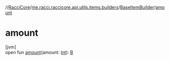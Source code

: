 //[RacciCore](../../../index.md)/[me.racci.raccicore.api.utils.items.builders](../index.md)/[BaseItemBuilder](index.md)/[amount](amount.md)

# amount

[jvm]\
open fun [amount](amount.md)(amount: [Int](https://kotlinlang.org/api/latest/jvm/stdlib/kotlin/-int/index.html)): [B](index.md)
